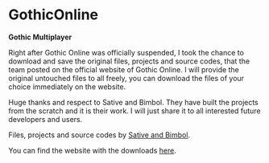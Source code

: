 # GothicOnline

**Gothic Multiplayer**



Right after Gothic Online was officially suspended, I took the chance to download and save the original files, projects and source codes, that the team posted on the official website of Gothic Online.
I will provide the original untouched files to all freely, you can download the files of your choice immediately on the website.

Huge thanks and respect to Sative and Bimbol. They have built the projects from the scratch and it is their work. I will just share it to all interested future developers and users.

Files, projects and source codes by [Sative and Bimbol](http://gothic-online.com.pl/).

You can find the website with the downloads [here](https://tydinc.github.io/GothicOnline/).
